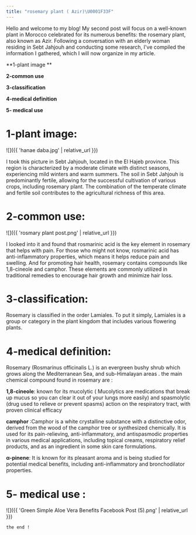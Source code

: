 ```yaml
---
title: "rosemary plant ( Azir)\U0001F33F"
---
```


Hello and welcome to my blog! My second post will focus on a well-known plant in Morocco celebrated for its numerous benefits: the rosemary plant, also known as Azir. Following a conversation with an elderly woman residing in Sebt Jahjouh and conducting some research, I've compiled the information I gathered, which I will now organize in my article.

**1-plant image **

**2-common use**

**3-classification**

**4-medical definition**

**5- medical use**
	 
# 1-plant image:

![]({{ 'hanae daba.jpg' | relative_url }})


 I took this picture in Sebt Jahjouh, located in the El Hajeb province. This region is characterized by a moderate climate with distinct seasons, experiencing mild winters and warm summers. The soil in Sebt Jahjouh is predominantly fertile, allowing for the successful cultivation of various crops, including  rosemary  plant. The combination of the temperate climate and fertile soil contributes to the agricultural richness of this area.
 
 
#  2-common use:

![]({{ 'rosmary plant post.png' | relative_url }})

 
 I looked into it and found that rosmarinic acid is the key element in rosemary that helps with pain. For those who might not know, rosmarinic acid has anti-inflammatory properties, which means it helps reduce pain and swelling.
 And for  promoting hair health, rosemary contains compounds like 1,8-cineole and camphor. These elements are commonly utilized in traditional remedies to encourage hair growth and minimize hair loss.
 
#  3-classification:
Rosemary is classified in the order Lamiales. To put it simply, Lamiales is a group or category in the plant kingdom that includes various flowering plants.

# 4-medical definition:
  Rosemary (Rosmarinus officinalis L.) is an evergreen bushy shrub which grows along the Mediterranean Sea, and sub-Himalayan areas . 
the main chemical compound found in rosemary are : 

**1,8-cineole**: known for its mucolytic ( Mucolytics are medications that break up mucus so you can clear it out of your lungs more easily) and spasmolytic (drug used to relieve or prevent spasms) action on the respiratory tract, with proven clinical efficacy

**camphor** :Camphor is a white crystalline substance with a distinctive odor, derived from the wood of the camphor tree or synthesized chemically. It is used for its pain-relieving, anti-inflammatory, and antispasmodic properties in various medical applications, including topical creams, respiratory relief products, and as an ingredient in some skin care formulations.

**α-pinene**: It is known for its pleasant aroma and is being studied for potential medical benefits, including anti-inflammatory and bronchodilator properties.

# 5- medical use :

![]({{ 'Green Simple Aloe Vera Benefits Facebook Post (5).png' | relative_url }})

  
	
	
	the end !
